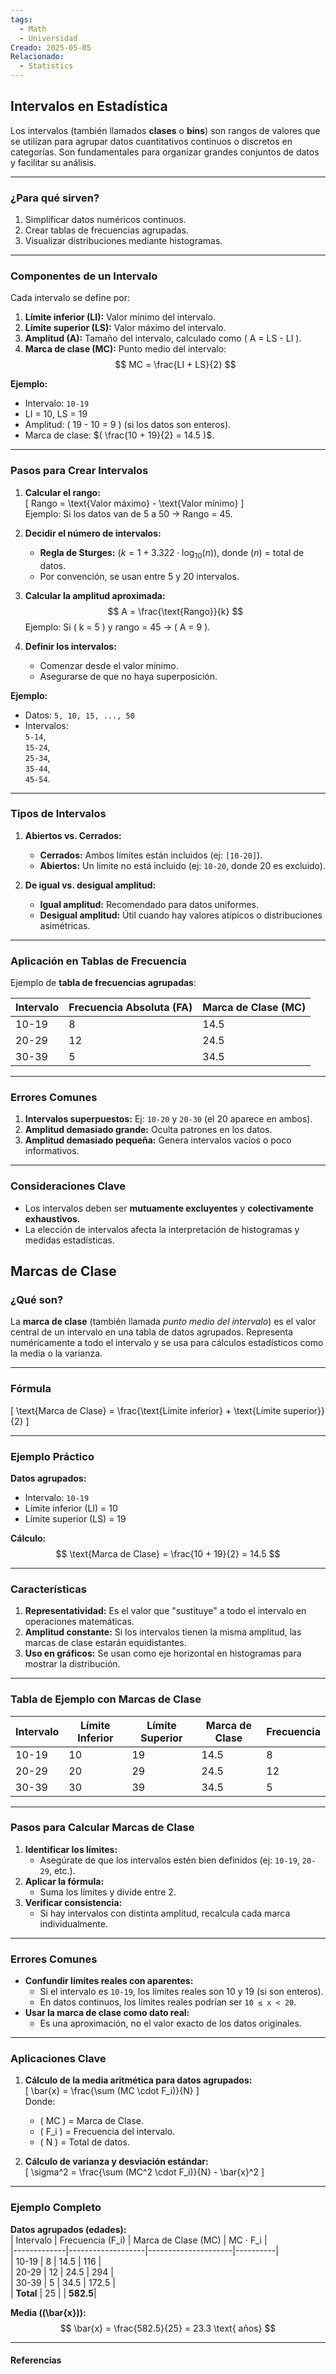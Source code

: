 ```yaml
---
tags:
  - Math
  - Universidad
Creado: 2025-05-05
Relacionado:
  - Statistics
---
```

## Intervalos en Estadística

Los intervalos (también llamados **clases** o **bins**) son rangos de valores que se utilizan para agrupar datos cuantitativos continuos o discretos en categorías. Son fundamentales para organizar grandes conjuntos de datos y facilitar su análisis.

---

### **¿Para qué sirven?**  
1. Simplificar datos numéricos continuos.  
2. Crear tablas de frecuencias agrupadas.  
3. Visualizar distribuciones mediante histogramas.  

---

### **Componentes de un Intervalo**  
Cada intervalo se define por:  
1. **Límite inferior (LI):** Valor mínimo del intervalo.  
2. **Límite superior (LS):** Valor máximo del intervalo.  
3. **Amplitud (A):** Tamaño del intervalo, calculado como \( A = LS - LI \).  
4. **Marca de clase (MC):** Punto medio del intervalo:  
   $$
   MC = \frac{LI + LS}{2}
   $$

**Ejemplo:**  
- Intervalo: `10-19`  
- LI = 10, LS = 19  
- Amplitud: \( 19 - 10 = 9 \) (si los datos son enteros).  
- Marca de clase: $( \frac{10 + 19}{2} = 14.5 )$.

---

### **Pasos para Crear Intervalos**  
1. **Calcular el rango:**  
   \[
   Rango = \text{Valor máximo} - \text{Valor mínimo}
   \]  
   Ejemplo: Si los datos van de 5 a 50 → Rango = 45.  

2. **Decidir el número de intervalos:**  
   - **Regla de Sturges:** $( k = 1 + 3.322 \cdot \log_{10}(n) )$, donde $( n )$ = total de datos.  
   - Por convención, se usan entre 5 y 20 intervalos.  

3. **Calcular la amplitud aproximada:**  
   $$
   A = \frac{\text{Rango}}{k}
   $$ 
   Ejemplo: Si \( k = 5 \) y rango = 45 → \( A = 9 \).  

4. **Definir los intervalos:**  
   - Comenzar desde el valor mínimo.  
   - Asegurarse de que no haya superposición.  

**Ejemplo:**  
- Datos: `5, 10, 15, ..., 50`  
- Intervalos:  
  `5-14`,  
  `15-24`,  
  `25-34`,  
  `35-44`,  
  `45-54`.  

---

### **Tipos de Intervalos**  
1. **Abiertos vs. Cerrados:**  
   - **Cerrados:** Ambos límites están incluidos (ej: `[10-20]`).  
   - **Abiertos:** Un límite no está incluido (ej: `10-20`, donde 20 es excluido).  

2. **De igual vs. desigual amplitud:**  
   - **Igual amplitud:** Recomendado para datos uniformes.  
   - **Desigual amplitud:** Útil cuando hay valores atípicos o distribuciones asimétricas.  

---

### **Aplicación en Tablas de Frecuencia**  
Ejemplo de **tabla de frecuencias agrupadas**:  

| Intervalo   | Frecuencia Absoluta (FA) | Marca de Clase (MC) |  
|-------------|---------------------------|---------------------|  
| 10-19       | 8                         | 14.5                |  
| 20-29       | 12                        | 24.5                |  
| 30-39       | 5                         | 34.5                |  

---

### **Errores Comunes**  
1. **Intervalos superpuestos:** Ej: `10-20` y `20-30` (el 20 aparece en ambos).  
2. **Amplitud demasiado grande:** Oculta patrones en los datos.  
3. **Amplitud demasiado pequeña:** Genera intervalos vacíos o poco informativos.  

---

### **Consideraciones Clave**  
- Los intervalos deben ser **mutuamente excluyentes** y **colectivamente exhaustivos**.  
- La elección de intervalos afecta la interpretación de histogramas y medidas estadísticas.  

## Marcas de Clase  

### **¿Qué son?**  
La **marca de clase** (también llamada *punto medio del intervalo*) es el valor central de un intervalo en una tabla de datos agrupados. Representa numéricamente a todo el intervalo y se usa para cálculos estadísticos como la media o la varianza.  

---

### **Fórmula**  
\[
\text{Marca de Clase} = \frac{\text{Límite inferior} + \text{Límite superior}}{2}
\]  

---

### **Ejemplo Práctico**  
**Datos agrupados:**  
- Intervalo: `10-19`  
- Límite inferior (LI) = 10  
- Límite superior (LS) = 19  

**Cálculo:**  
$$
\text{Marca de Clase} = \frac{10 + 19}{2} = 14.5
$$

---

### **Características**  
1. **Representatividad:** Es el valor que "sustituye" a todo el intervalo en operaciones matemáticas.  
2. **Amplitud constante:** Si los intervalos tienen la misma amplitud, las marcas de clase estarán equidistantes.  
3. **Uso en gráficos:** Se usan como eje horizontal en histogramas para mostrar la distribución.  

---

### **Tabla de Ejemplo con Marcas de Clase**  
| Intervalo   | Límite Inferior | Límite Superior | Marca de Clase | Frecuencia |  
|-------------|-----------------|-----------------|----------------|------------|  
| 10-19       | 10              | 19              | 14.5           | 8          |  
| 20-29       | 20              | 29              | 24.5           | 12         |  
| 30-39       | 30              | 39              | 34.5           | 5          |  

---

### **Pasos para Calcular Marcas de Clase**  
1. **Identificar los límites:**  
   - Asegúrate de que los intervalos estén bien definidos (ej: `10-19`, `20-29`, etc.).  
2. **Aplicar la fórmula:**  
   - Suma los límites y divide entre 2.  
3. **Verificar consistencia:**  
   - Si hay intervalos con distinta amplitud, recalcula cada marca individualmente.  

---

### **Errores Comunes**  
- **Confundir límites reales con aparentes:**  
  - Si el intervalo es `10-19`, los límites reales son 10 y 19 (si son enteros).  
  - En datos continuos, los límites reales podrían ser `10 ≤ x < 20`.  
- **Usar la marca de clase como dato real:**  
  - Es una aproximación, no el valor exacto de los datos originales.  

---

### **Aplicaciones Clave**  
1. **Cálculo de la media aritmética para datos agrupados:**  
   \[
   \bar{x} = \frac{\sum (MC \cdot F_i)}{N}
   \]  
   Donde:  
   - \( MC \) = Marca de Clase.  
   - \( F_i \) = Frecuencia del intervalo.  
   - \( N \) = Total de datos.  

2. **Cálculo de varianza y desviación estándar:**  
   \[
   \sigma^2 = \frac{\sum (MC^2 \cdot F_i)}{N} - \bar{x}^2
   \]  

---

### **Ejemplo Completo**  
**Datos agrupados (edades):**  
| Intervalo   | Frecuencia (F_i) | Marca de Clase (MC) | MC · F_i |  
|-------------|-------------------|---------------------|----------|  
| 10-19       | 8                 | 14.5                | 116      |  
| 20-29       | 12                | 24.5                | 294      |  
| 30-39       | 5                 | 34.5                | 172.5    |  
| **Total**   | 25                |                     | **582.5**|  

**Media (\(\bar{x}\)):**  
$$
\bar{x} = \frac{582.5}{25} = 23.3 \text{ años}
$$  



---
#### Referencias
